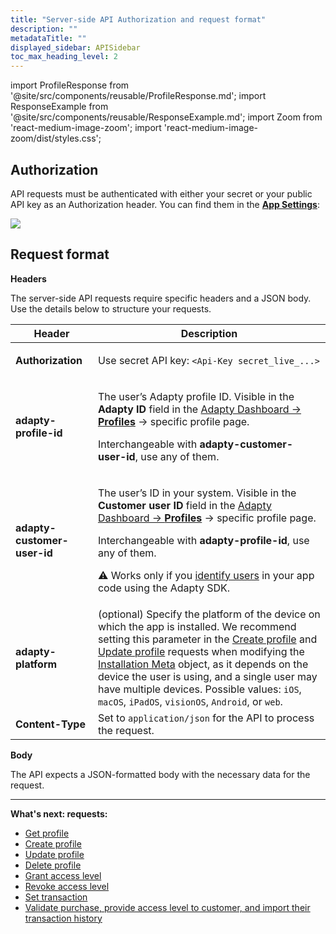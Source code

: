 ```yaml
---
title: "Server-side API Authorization and request format"
description: ""
metadataTitle: ""
displayed_sidebar: APISidebar
toc_max_heading_level: 2
---
```


import ProfileResponse from '@site/src/components/reusable/ProfileResponse.md';
import ResponseExample from '@site/src/components/reusable/ResponseExample.md';
import Zoom from 'react-medium-image-zoom';
import 'react-medium-image-zoom/dist/styles.css';

## Authorization

API requests must be authenticated with either your secret or your public API key as an Authorization header. You can find them in the [**App Settings**](https://app.adapty.io/settings/general):

<Zoom>
  <img src={require('./img/adapty-api-keys.webp').default}
  style={{
    border: '1px solid #727272', /* border width and color */
    width: '700px', /* image width */
    display: 'block', /* for alignment */
    margin: '0 auto' /* center alignment */
  }}
/>
</Zoom>

## Request format

**Headers**

The server-side API requests require specific headers and a JSON body. Use the details below to structure your requests. 

| **Header**                  | **Description**                                              |
| --------------------------- | ------------------------------------------------------------ |
| **Authorization**           | <p>Use secret API key: `<Api-Key secret_live_...>`</p> |
| **adapty-profile-id**       | <p>The user’s Adapty profile ID. Visible in the **Adapty ID** field in the [Adapty Dashboard -> **Profiles**](https://app.adapty.io/profiles/users) -> specific profile page. </p><p>Interchangeable with **adapty-customer-user-id**, use any of them.</p> |
| **adapty-customer-user-id** | <p>The user’s ID in your system. Visible in the **Customer user ID** field in the [Adapty Dashboard -> **Profiles**](https://app.adapty.io/profiles/users) -> specific profile page. </p><p>Interchangeable with **adapty-profile-id**, use any of them.</p><p> ⚠️ Works only if you [identify users](identifying-users) in your app code using the Adapty SDK.</p> |
| **adapty-platform**         | (optional) Specify the platform of the device on which the app is installed. We recommend setting this parameter in the [Create profile](ss-create-profile) and [Update profile](ss-update-profile) requests when modifying the [Installation Meta](server-side-api-objects#installation-meta) object, as it depends on the device the user is using, and a single user may have multiple devices. Possible values: `iOS`, `macOS`, `iPadOS`, `visionOS`, `Android`, or `web`. |
| **Content-Type**            | Set to `application/json` for the API to process the request. |

**Body**

The API expects a JSON-formatted body with the necessary data for the request.

---

**What's next: requests:**

- [Get profile](ss-get-profile)
- [Create profile](ss-create-profile)
- [Update profile](ss-update-profile)
- [Delete profile](ss-delete-profile) 
- [Grant access level](ss-grant-access-level)
- [Revoke access level](ss-revoke-access-level)
- [Set transaction](ss-set-transaction)
- [Validate purchase, provide access level to customer, and import their transaction history](ss-purchase-in-stripe)